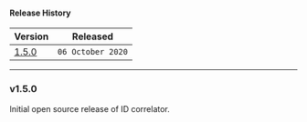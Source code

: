 #### Release History

| Version | Released |
| --- | --- |
| [1.5.0](#v150) | `06 October 2020` |

---

### v1.5.0

Initial open source release of ID correlator.
